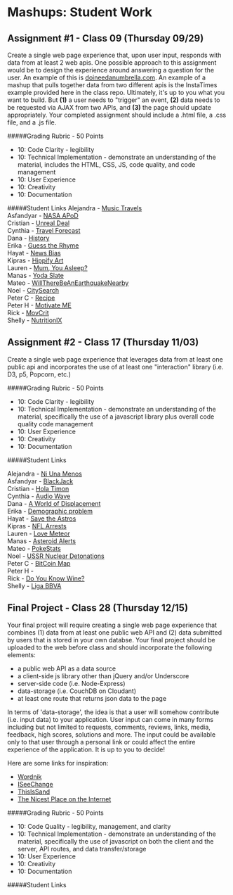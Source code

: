 Mashups: Student Work
===============================

Assignment #1 - Class 09 (Thursday 09/29)
-------------------------
Create a single web page experience that, upon user input, responds with data from at least 2 web apis. One possible approach to this assignment would be to design the experience around answering a question for the user. An example of this is [doineedanumbrella.com](http://doineedanumbrella.com/). An example of a mashup that pulls together data from two different apis is the InstaTimes example provided here in the class repo. Ultimately, it's up to you what you want to build. But **(1)** a user needs to "trigger" an event, **(2)** data needs to be requested via AJAX from two APIs, and **(3)** the page should update appropriately. Your completed assignment should include a .html file, a .css file, and a .js file. 

#####Grading Rubric - 50 Points
* 10: Code Clarity - legibility
* 10: Technical Implementation - demonstrate an understanding of the material, includes the HTML, CSS, JS, code quality, and code management
* 10: User Experience
* 10: Creativity
* 10: Documentation

#####Student Links
Alejandra - [Music Travels](http://atr313.nyuad.im/music/)  
Asfandyar - [NASA APoD](http://as7584.nyuad.im/Project%201/index.html)  
Cristian - [Unreal Deal](http://cmm959.nyuad.im/project1/index.html)  
Cynthia - [Travel Forecast](http://xt405.nyuad.im/Mashups/Travel_Forecast/travelForecast.html)  
Dana - [History](http://daa389.nyuad.im/Project1/Facts&News.html)  
Erika - [Guess the Rhyme](http://elo239.nyuad.im/guess_the_rhyme.html)  
Hayat - [News Bias](http://hah308.nyuad.im/NewsBias/)  
Kipras - [Hippify Art](http://kk2788.nyuad.im/Project_1/index.html)  
Lauren - [Mum, You Asleep?](http://jwy272.nyuad.im/plugging%20API/home.html)  
Manas - [Yoda Slate](http://mp4083.nyuad.im/Project1/Yoda.html)  
Mateo - [WillThereBeAnEarthquakeNearby](http://mjm973.nyuad.im/mashups/earthquakes/)  
Noel - [CitySearch](http://nk1469.nyuad.im/Project%201%20Final/index.html)  
Peter C - [Recipe](http://wc1126.nyuad.im/hw/Recipe%20Site/)  
Peter H - [Motivate ME](http://ph1088.nyuad.im/motivational_quotes/index.html)  
Rick - [MovCrit](http://yjk394.nyuad.im/MashUps/Project%20%231%20-%20MovCrit/)  
Shelly - [NutritionIX](http://sz1152.nyuad.im/Project1/)  

Assignment #2 - Class 17 (Thursday 11/03)
-------------------------
Create a single web page experience that leverages data from at least one public api and incorporates the use of at least one "interaction" library (i.e. D3, p5, Popcorn, etc.)

#####Grading Rubric - 50 Points
* 10: Code Clarity - legibility
* 10: Technical Implementation - demonstrate an understanding of the material, specifically the use of a javascript library plus overall code quality code management
* 10: User Experience
* 10: Creativity
* 10: Documentation

#####Student Links

Alejandra - [Ni Una Menos]()  
Asfandyar - [BlackJack](http://as7584.nyuad.im/Project%202/)  
Cristian - [Hola Timon](http://cmm959.nyuad.im/project2/)  
Cynthia - [Audio Wave](http://xt405.nyuad.im/Mashups/Audio_Wave/)  
Dana - [A World of Displacement](http://daa389.nyuad.im/Project2/refugee-crisis.html)  
Erika - [Demographic problem](http://elo239.nyuad.im/Project_2/)     
Hayat - [Save the Astros]()  
Kipras - [NFL Arrests](http://kk2788.nyuad.im/Project_2/)  
Lauren - [Love Meteor](http://jwy272.nyuad.im/Mashups_Project2/)  
Manas - [Asteroid Alerts](http://mp4083.nyuad.im/Project2/)  
Mateo - [PokeStats](http://mjm973.nyuad.im/mashups/pokestats/)  
Noel - [USSR Nuclear Detonations]()  
Peter C - [BitCoin Map](http://wc1126.nyuad.im/hw/BitCoin%20Map/index.html)  
Peter H - []()  
Rick - [Do You Know Wine?](http://yjk394.nyuad.im/MashUps/Project%20%232%20-%20Do%20You%20Know%20Wine/)  
Shelly - [Liga BBVA](http://sz1152.nyuad.im/Project2/)  

Final Project - Class 28 (Thursday 12/15)
-------------------------
Your final project will require creating a single web page experience that combines (1) data from at least one public web API and (2) data submitted by users that is stored in your own databse. Your final project should be uploaded to the web before class and should incorporate the following elements:  
* a public web API as a data source
* a client-side js library other than jQuery and/or Underscore
* server-side code (i.e. Node-Express)
* data-storage (i.e. CouchDB on Cloudant)
* at least one route that returns json data to the page  

In terms of 'data-storage', the idea is that a user will somehow contribute (i.e. input data) to your application. User input can come in many forms including but not limited to requests, comments, reviews, links, media, feedback, high scores, solutions and more. The input could be available only to that user through a personal link or could affect the entire experience of the application. It is up to you to decide! 

Here are some links for inspiration:  
* [Wordnik](https://www.wordnik.com/)
* [ISeeChange](https://www.iseechange.org/)
* [ThisIsSand](http://thisissand.com/)
* [The Nicest Place on the Internet](http://thenicestplaceontheinter.net/)  

#####Grading Rubric - 50 Points
* 10: Code Quality - legibility, management, and clarity
* 10: Technical Implementation - demonstrate an understanding of the material, specifically the use of javascript on both the client and the server, API routes, and data transfer/storage 
* 10: User Experience
* 10: Creativity 
* 10: Documentation

#####Student Links




